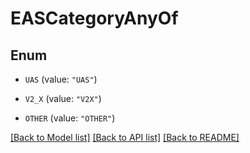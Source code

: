 # EASCategoryAnyOf

## Enum


* `UAS` (value: `"UAS"`)

* `V2_X` (value: `"V2X"`)

* `OTHER` (value: `"OTHER"`)


[[Back to Model list]](../README.md#documentation-for-models) [[Back to API list]](../README.md#documentation-for-api-endpoints) [[Back to README]](../README.md)



